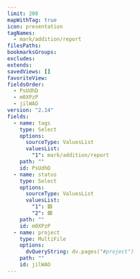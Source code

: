 ```yaml
---
limit: 200
mapWithTag: true
icon: presentation
tagNames:
  - mark/addition/report
filesPaths: 
bookmarksGroups: 
excludes: 
extends: 
savedViews: []
favoriteView: 
fieldsOrder:
  - PsUdhD
  - m0XPzP
  - jilWAO
version: "2.14"
fields:
  - name: tags
    type: Select
    options:
      sourceType: ValuesList
      valuesList:
        "1": mark/addition/report
    path: ""
    id: PsUdhD
  - name: status
    type: Select
    options:
      sourceType: ValuesList
      valuesList:
        "1": 🟥
        "2": 🟩
    path: ""
    id: m0XPzP
  - name: project
    type: MultiFile
    options:
      dvQueryString: dv.pages("#project")
    path: ""
    id: jilWAO
---
```

